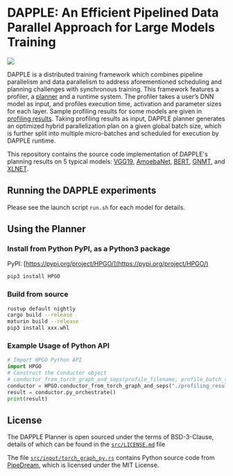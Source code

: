 # DAPPLE: An Efficient Pipelined Data Parallel Approach for Large Models Training

[![](https://img.shields.io/badge/PyPI-HPGO%200.92-blue?logo=python&style=for-the-badge)](https://pypi.org/project/HPGO/)

DAPPLE is a distributed training framework which combines pipeline parallelism
and data parallelism to address aforementioned scheduling and planning challenges with synchronous training.
This framework features a profiler, a [planner](https://github.com/AlibabaPAI/DAPPLE/tree/master/src)
and a runtime system.
The profiler takes a user’s DNN model as input, and profiles execution time, activation and parameter sizes for each layer.
Sample profiling results for some models are given in [profiling results](https://github.com/AlibabaPAI/DAPPLE/tree/master/profiling_results).
Taking profiling results as input, DAPPLE planner generates an optimized hybrid parallelization plan on a given global batch size,
which is further split into multiple micro-batches and scheduled for execution by DAPPLE runtime.

This repository contains the source code implementation of DAPPLE's planning results on
5 typical models:
[VGG19](https://github.com/AlibabaPAI/DAPPLE/tree/master/vgg19),
[AmoebaNet](https://github.com/AlibabaPAI/DAPPLE/tree/master/amoeba_net),
[BERT](https://github.com/AlibabaPAI/DAPPLE/tree/master/bert),
[GNMT](https://github.com/AlibabaPAI/DAPPLE/tree/master/gnmt),
and [XLNET](https://github.com/AlibabaPAI/DAPPLE/tree/master/xlnet).

## Running the DAPPLE experiments
Please see the launch script `run.sh` for each model for details.

## Using the Planner
### Install from Python PyPI, as a Python3 package
PyPI: [https://pypi.org/project/HPGO/](https://pypi.org/project/HPGO/)

```bash
pip3 install HPGO
```

### Build from source
```bash
rustup default nightly
cargo build --release
maturin build --release
pip3 install xxx.whl
```

### Example Usage of Python API
```python
# Import HPGO Python API
import HPGO
# Construct the Conductor object
# conductor_from_torch_graph_and_seps(profile_filename, profile_batch_size, global_batch_size, devices)
conductor = HPGO.conductor_from_torch_graph_and_seps("./profiling_results/xlnet-36-pbs-1.txt", 1, 128, [8, 16])
result = conductor.py_orchestrate()
print(result)
```

## License
The DAPPLE Planner is open sourced under the terms of BSD-3-Clause, details of which can be found in the [`src/LICENSE.md`](src/LICENSE.md) file

The file [`src/input/torch_graph_py.rs`](`src/input/torch_graph_py.rs`) contains Python source code from [PipeDream](https://github.com/msr-fiddle/pipedream), which is licensed under the MIT License.
